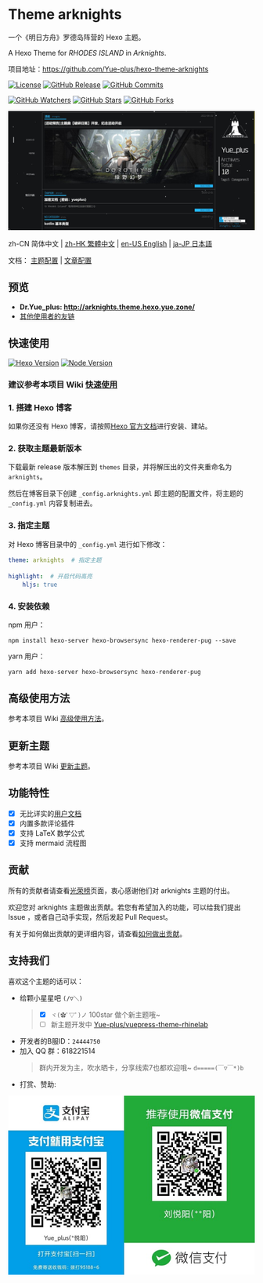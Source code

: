 # Theme arknights

一个《明日方舟》罗德岛阵营的 Hexo 主题。

A Hexo Theme for *RHODES ISLAND* in *Arknights*.

项目地址：<https://github.com/Yue-plus/hexo-theme-arknights>

<a title="License" target="_blank" href="https://github.com/Yue-plus/hexo-theme-arknights/blob/master/LICENSE"><img alt="License" src="https://img.shields.io/github/license/Yue-plus/hexo-theme-arknights.svg?style=flat"></a>
<a title="GitHub Release" target="_blank" href="https://github.com/Yue-plus/hexo-theme-arknights/releases"><img alt="GitHub Release" src="https://img.shields.io/github/v/release/Yue-plus/hexo-theme-arknights?style=flat"></a>
<a title="GitHub Commits" target="_blank" href="https://github.com/Yue-plus/hexo-theme-arknights/commits/master"><img alt="GitHub Commits" src="https://img.shields.io/github/commit-activity/m/Yue-plus/hexo-theme-arknights.svg?style=flat&color=brightgreen&label=commits"></a>

<a title="GitHub Watchers" target="_blank" href="https://github.com/Yue-plus/hexo-theme-arknights/watchers"><img alt="GitHub Watchers" src="https://img.shields.io/github/watchers/Yue-plus/hexo-theme-arknights.svg?label=Watchers&style=social"></a>  <a title="GitHub Stars" target="_blank" href="https://github.com/Yue-plus/hexo-theme-arknights/stargazers"><img alt="GitHub Stars" src="https://img.shields.io/github/stars/Yue-plus/hexo-theme-arknights.svg?label=Stars&style=social"></a>  <a title="GitHub Forks" target="_blank" href="https://github.com/Yue-plus/hexo-theme-arknights/network/members"><img alt="GitHub Forks" src="https://img.shields.io/github/forks/Yue-plus/hexo-theme-arknights.svg?label=Forks&style=social"></a>

![ScreenShot](./demo.jpg)

<p>zh-CN 简体中文  |  <a title="Traditional Chinese" href="README.tc.md">zh-HK 繁體中文</a>  |  <a title="English" href="README.en.md">en-US English</a>  |  <a title="Japanese" href="README.ja.md">ja-JP 日本語</a></p>

<span>文档：</span>
<a href="https://github.com/Yue-plus/hexo-theme-arknights/wiki">主题配置</a> |
<a href="https://hexo.io/zh-cn/docs/front-matter">文章配置</a>

## 预览

- **Dr.Yue_plus: <http://arknights.theme.hexo.yue.zone/>**
- [其他使用者的友链](./friend_Links.md)

## 快速使用

<a title="Hexo Version" target="_blank" href="https://hexo.io/zh-cn/"><img alt="Hexo Version" src="https://img.shields.io/badge/Hexo-%3E%3D%206.0.0-orange?style=flat"></a>
<a title="Node Version" target="_blank" href="https://nodejs.org/zh-cn/"><img alt="Node Version" src="https://img.shields.io/badge/Node-%3E%3D%2016.13.0-yellowgreen?style=flat"></a>

### 建议参考本项目 Wiki [快速使用](https://github.com/Yue-plus/hexo-theme-arknights/wiki/%E5%BF%AB%E9%80%9F%E4%BD%BF%E7%94%A8)

### 1. 搭建 Hexo 博客

如果你还没有 Hexo 博客，请按照[Hexo 官方文档](https://hexo.io/zh-cn/docs/)进行安装、建站。

### 2. 获取主题最新版本

下载最新 release 版本解压到 `themes` 目录，并将解压出的文件夹重命名为 `arknights`。

然后在博客目录下创建 `_config.arknights.yml` 即主题的配置文件，将主题的 `_config.yml` 内容复制进去。

### 3. 指定主题

对 Hexo 博客目录中的 `_config.yml` 进行如下修改：

``` yaml
theme: arknights  # 指定主题

highlight:  # 开启代码高亮
    hljs: true
```

### 4. 安装依赖

npm 用户：
``` shell script 
npm install hexo-server hexo-browsersync hexo-renderer-pug --save
```

yarn 用户：
``` shell script
yarn add hexo-server hexo-browsersync hexo-renderer-pug
```

## 高级使用方法

参考本项目 Wiki [高级使用方法](https://github.com/Yue-plus/hexo-theme-arknights/wiki/%E9%AB%98%E7%BA%A7%E4%BD%BF%E7%94%A8%E6%96%B9%E6%B3%95)。

## 更新主题

参考本项目 Wiki [更新主题](https://github.com/Yue-plus/hexo-theme-arknights/wiki/%E6%9B%B4%E6%96%B0%E4%B8%BB%E9%A2%98)。

## 功能特性

- [x] 无比详实的[用户文档](https://github.com/Yue-plus/hexo-theme-arknights/wiki)
- [x] 内置多款评论插件
- [x] 支持 LaTeX 数学公式
- [x] 支持 mermaid 流程图

## 贡献

所有的贡献者请查看[光荣榜](https://github.com/Yue-plus/hexo-theme-arknights/wiki/%E5%85%89%E8%8D%A3%E6%A6%9C)页面，衷心感谢他们对 arknights 主题的付出。

欢迎您对 arknights 主题做出贡献。若您有希望加入的功能，可以给我们提出 Issue ，或者自己动手实现，然后发起 Pull Request。

有关于如何做出贡献的更详细内容，请查看[如何做出贡献](https://github.com/Yue-plus/hexo-theme-arknights/wiki/%E5%A6%82%E4%BD%95%E5%81%9A%E5%87%BA%E8%B4%A1%E7%8C%AE)。

## 支持我们

喜欢这个主题的话可以：

- 给颗小星星吧 `(/▽＼)`
  > - [x] `ヾ(✿ﾟ▽ﾟ)ノ` 100star 做个新主题哦~
  > - [ ] 新主题开发中 [Yue-plus/vuepress-theme-rhinelab](https://github.com/Yue-plus/vuepress-theme-rhinelab)
- 开发者的B服ID：`24444750`
- 加入 QQ 群：618221514
  > 群内开发为主，吹水晒卡，分享线索7也都欢迎哦~ `d=====(￣▽￣*)b`
- 打赏、赞助:

![收款二维码](./support.jpg)